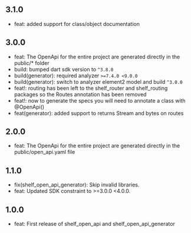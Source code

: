 
## 3.1.0
- feat: added support for class/object documentation

## 3.0.0
- feat: The OpenApi for the entire project are generated directly in the public/* folder
- build: bumped dart sdk version to `^3.8.0`
- build(generator): required analyzer `>=7.4.0 <9.0.0`
- build(generator): switch to analyzer element2 model and build `^3.0.0`
- feat!: routing has been left to the shelf_router and shelf_routing packages so the Routes annotation has been removed
- feat!: now to generate the specs you will need to annotate a class with @OpenApi()
- feat(generator): added support to returns Stream and bytes on routes

## 2.0.0
- feat: The OpenApi for the entire project are generated directly in the public/open_api.yaml file

## 1.1.0
- fix(shelf_open_api_generator): Skip invalid libraries.
- feat: Updated SDK constraint to >=3.0.0 <4.0.0.

## 1.0.0
- feat: First release of shelf_open_api and shelf_open_api_generator

